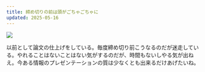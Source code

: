 ```yaml
---
title: 締め切りの前は頭がごちゃごちゃに
updated: 2025-05-16
---
```

![](https://i.imgur.com/kJCTQG4.jpeg)

以前として論文の仕上げをしている。毎度締め切り前こうなるのだが迷走している。やれることはないことはない気がするのだが、時間もないしやる気が出ねえ。今ある情報のプレゼンテーションの質は少なくとも出来るだけあげたいね。